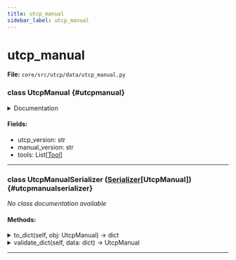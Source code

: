 ```yaml
---
title: utcp_manual
sidebar_label: utcp_manual
---
```


# utcp_manual

**File:** `core/src/utcp/data/utcp_manual.py`

### class UtcpManual {#utcpmanual}

<details>
<summary>Documentation</summary>

Standard format for tool provider responses during discovery.

Represents the complete set of tools available from a provider, along
with version information for compatibility checking. This format is
returned by tool providers when clients query for available tools
(e.g., through the `/utcp` endpoint or similar discovery mechanisms).

The manual serves as the authoritative source of truth for what tools
a provider offers and how they should be invoked.


**Attributes**

- **`version`**: UTCP protocol version supported by the provider.
  Defaults to the current library version.
- **`tools`**: List of available tools with their complete configurations
  including input/output schemas, descriptions, and metadata.



**Example**

```python
    @utcp_tool


**Def Tool1()**

pass

@utcp_tool


**Def Tool2()**

pass

# Create a manual from registered tools
manual = UtcpManual.create_from_decorators()

# Manual with specific tools
manual = UtcpManual.create_from_decorators(
manual_version="1.0.0",
exclude=["tool1"]
)
```
</details>

#### Fields:

- utcp_version: str
- manual_version: str
- tools: List[[Tool](./tool.md#tool)]

---

### class UtcpManualSerializer ([Serializer](./../interfaces/serializer.md#serializer)[UtcpManual]) {#utcpmanualserializer}

*No class documentation available*

#### Methods:

<details>
<summary>to_dict(self, obj: UtcpManual) -> dict</summary>

Convert a UtcpManual object to a dictionary.


**Args**

- **`obj`**: The UtcpManual object to convert.



**Returns**

The dictionary converted from the UtcpManual object.
</details>

<details>
<summary>validate_dict(self, data: dict) -> UtcpManual</summary>

Validate a dictionary and convert it to a UtcpManual object.


**Args**

- **`data`**: The dictionary to validate and convert.



**Returns**

The UtcpManual object converted from the dictionary.
</details>

---
